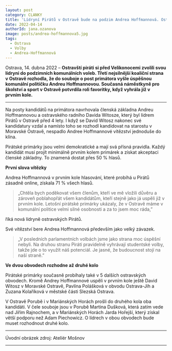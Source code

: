 ```yaml
---
layout: post
category: CLANKY
title: 'Lídryní Pirátů v Ostravě bude na podzim Andrea Hoffmannová. Ostravští Piráti vybrali poprvé jako kandidátku na primátora ženu'			
date: 2022-04-14
authorId: jana.ozanova
image: posts/andrea-hoffmannova5.jpg
tags:			
  - Ostrava
  - Volby
  - Andrea-Hoffmannová			
---
```


Ostrava, 14. dubna 2022 – **Ostravští piráti si před Velikonocemi zvolili svou lídryni do podzimních komunálních voleb. Třetí nejsilnější koaliční strana v Ostravě rozhodla, že do souboje o post primátora vyšle úspěšnou komunální političku Andreu Hoffmannovou. Současná náměstkyně pro školství a sport v Ostravě potvrdila roli favoritky, když vyhrála již v prvním kole.**

<hr />

Na posty kandidátů na primátora navrhovala členská základna Andreu Hoffmannovou a ostravského radního Davida Witosze, který byl lídrem Pirátů v Ostravě před 4 lety. I když se David Witosz nakonec své kandidatury vzdal a namísto toho se rozhodl kandidovat na starostu v Moravské Ostravě, nespadlo Andree Hoffmannové vítězství jednoduše do klína.

Pirátské primárky jsou velmi demokratické a mají svá přísná pravidla. Každý kandidát musí projít minimálně prvním kolem primárek a získat akceptaci členské základny. To znamená dostat přes 50 % hlasů.

**První slova vítězky**

Andrea Hoffmannová v prvním kole hlasování, které probíhá u Pirátů zásadně online, získala 71 % všech hlasů.

>„Chtěla bych poděkovat všem členům, kteří ve mě vložili důvěru a zároveň poblahopřát všem kandidátům, kteří stejně jako já uspěli již v prvním kole. Letošní pirátské primárky ukázaly, že v Ostravě máme v komunální politice velmi silné osobnosti a za to jsem moc ráda,”

říká nová lídryně ostravských Pirátů.


Své vítězství bere Andrea Hoffmannová především jako velký závazek.

>„V posledních parlamentních volbách jsme jako strana moc úspěšní nebyli. Na druhou stranu Piráti pravidelně vyhrávají studentské volby, takže jde o to využít náš potenciál. Je jasné, že budoucnost stojí na naší straně.”


**Ve dvou obvodech rozhodne až druhé kolo**


Pirátské primárky současně probíhaly také v 5 dalších ostravských obvodech. Kromě Andrey Hoffmannové uspěli v prvním kole ještě David Witosz v Moravské Ostravě, Pavlína Polášková v obvodu Ostrava-Jih a Zuzana Kolaříková v městské části Slezská Ostrava.


V Ostravě Porubě i v Mariánských Horách prošli do druhého kola oba kandidáti. V čele souboje jsou v Porubě Martina Dušková, která zatím vede nad Jiřím Rajnochem, a v Mariánských Horách Jarda Hořejší, který získal větší podporu než Adam Piechowicz. O lídrech v obou obvodech bude muset rozhodnout druhé kolo.

---

Úvodní obrázek zdroj:  Atelíér Mošnov

- - -
